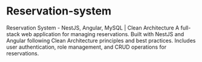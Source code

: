 # Reservation-system
Reservation System - NestJS, Angular, MySQL | Clean Architecture A full-stack web application for managing reservations. Built with NestJS and Angular following Clean Architecture principles and best practices. Includes user authentication, role management, and CRUD operations for reservations.
